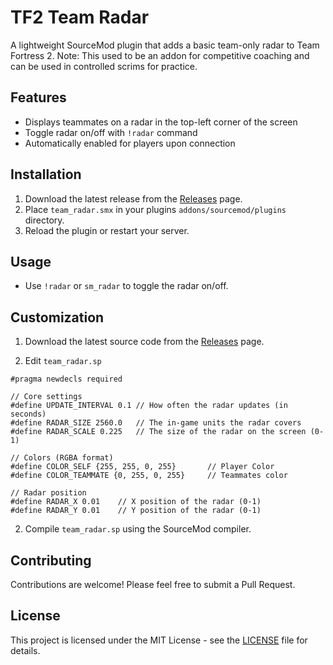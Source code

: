 # TF2 Team Radar

A lightweight SourceMod plugin that adds a basic team-only radar to Team Fortress 2.
Note: This used to be an addon for competitive coaching and can be used in controlled scrims for practice.

## Features

- Displays teammates on a radar in the top-left corner of the screen
- Toggle radar on/off with `!radar` command
- Automatically enabled for players upon connection

## Installation

1. Download the latest release from the [Releases](https://github.com/vexx-sm/tf2-team-radar/releases) page.
2. Place `team_radar.smx` in your plugins `addons/sourcemod/plugins` directory.
3. Reload the plugin or restart your server.

## Usage

- Use `!radar` or `sm_radar` to toggle the radar on/off.

## Customization

1. Download the latest source code from the [Releases](https://github.com/vexx-sm/tf2-team-radar/releases) page.

2. Edit `team_radar.sp`

```
#pragma newdecls required

// Core settings
#define UPDATE_INTERVAL 0.1	// How often the radar updates (in seconds)
#define RADAR_SIZE 2560.0	// The in-game units the radar covers
#define RADAR_SCALE 0.225	// The size of the radar on the screen (0-1)

// Colors (RGBA format)
#define COLOR_SELF {255, 255, 0, 255}		// Player Color
#define COLOR_TEAMMATE {0, 255, 0, 255}		// Teammates color

// Radar position
#define RADAR_X 0.01	// X position of the radar (0-1)
#define RADAR_Y 0.01	// Y position of the radar (0-1)
```


2. Compile `team_radar.sp` using the SourceMod compiler.

## Contributing

Contributions are welcome! Please feel free to submit a Pull Request.

## License

This project is licensed under the MIT License - see the [LICENSE](LICENSE) file for details.
